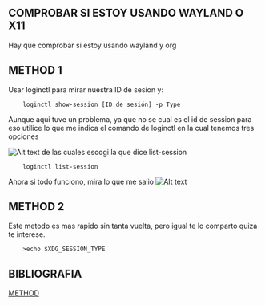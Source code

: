 COMPROBAR SI ESTOY USANDO WAYLAND O X11
------------------------------------------------
Hay que comprobar si estoy usando wayland y org


## METHOD 1
Usar loginctl para mirar nuestra ID de sesion y:

```shell
    loginctl show-session [ID de sesión] -p Type
```
Aunque aqui tuve un problema, ya que no se cual es el id de session para eso utilice lo que me indica el comando de loginctl en la cual tenemos tres opciones

![Alt text](</images/loginctl-options.png>)
de las cuales escogi la que dice list-session 

```shell
    loginctl list-session
```
Ahora si  todo funciono, mira lo que me salio
![Alt text](</images/list-session.png>)

## METHOD 2
Este metodo es mas rapido sin tanta vuelta, pero igual te lo comparto quiza te interese.

```shell
    >echo $XDG_SESSION_TYPE
```


BIBLIOGRAFIA
---------------------------------------------------------------------------------------
[METHOD](https://notfrom.wordpress.com/2017/04/08/comprobar-si-estamos-usando-xorg-o-wayland/)